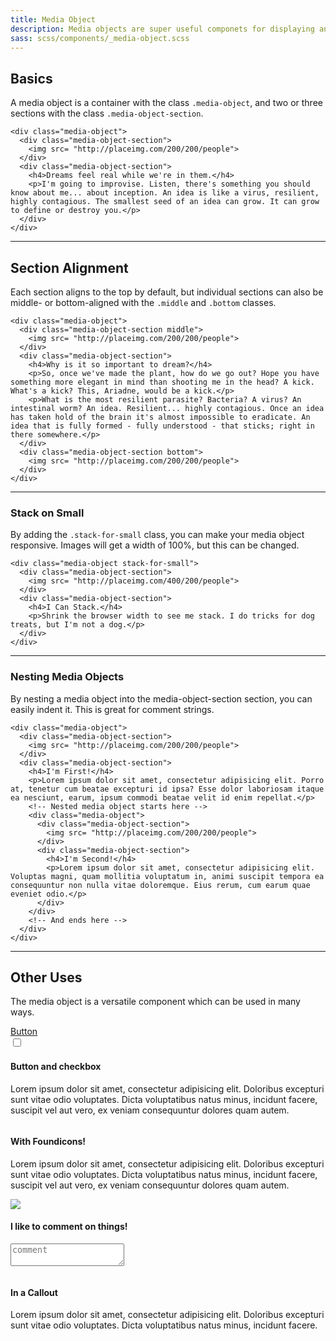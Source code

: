 ```yaml
---
title: Media Object
description: Media objects are super useful componets for displaying an item, usually an image, alongside some content, usually text. You could put lists, grids, or even other media objects inside.
sass: scss/components/_media-object.scss
---
```


## Basics

A media object is a container with the class `.media-object`, and two or three sections with the class `.media-object-section`.

```html_example
<div class="media-object">
  <div class="media-object-section">
    <img src= "http://placeimg.com/200/200/people">
  </div>
  <div class="media-object-section">
    <h4>Dreams feel real while we're in them.</h4>
    <p>I'm going to improvise. Listen, there's something you should know about me... about inception. An idea is like a virus, resilient, highly contagious. The smallest seed of an idea can grow. It can grow to define or destroy you.</p>
  </div>
</div>
```

---

## Section Alignment

Each section aligns to the top by default, but individual sections can also be middle- or bottom-aligned with the `.middle` and `.bottom` classes.

```html_example
<div class="media-object">
  <div class="media-object-section middle">
    <img src= "http://placeimg.com/200/200/people">
  </div>
  <div class="media-object-section">
    <h4>Why is it so important to dream?</h4>
    <p>So, once we've made the plant, how do we go out? Hope you have something more elegant in mind than shooting me in the head? A kick. What's a kick? This, Ariadne, would be a kick.</p>
    <p>What is the most resilient parasite? Bacteria? A virus? An intestinal worm? An idea. Resilient... highly contagious. Once an idea has taken hold of the brain it's almost impossible to eradicate. An idea that is fully formed - fully understood - that sticks; right in there somewhere.</p>
  </div>
  <div class="media-object-section bottom">
    <img src= "http://placeimg.com/200/200/people">
  </div>
</div>
```

---

### Stack on Small

By adding the `.stack-for-small` class, you can make your media object responsive. Images will get a width of 100%, but this can be changed.

```html_example
<div class="media-object stack-for-small">
  <div class="media-object-section">
    <img src= "http://placeimg.com/400/200/people">
  </div>
  <div class="media-object-section">
    <h4>I Can Stack.</h4>
    <p>Shrink the browser width to see me stack. I do tricks for dog treats, but I'm not a dog.</p>
  </div>
</div>
```

---

### Nesting Media Objects

By nesting a media object into the media-object-section section, you can easily indent it. This is great for comment strings.

```html_example
<div class="media-object">
  <div class="media-object-section">
    <img src= "http://placeimg.com/200/200/people">
  </div>
  <div class="media-object-section">
    <h4>I'm First!</h4>
    <p>Lorem ipsum dolor sit amet, consectetur adipisicing elit. Porro at, tenetur cum beatae excepturi id ipsa? Esse dolor laboriosam itaque ea nesciunt, earum, ipsum commodi beatae velit id enim repellat.</p>
    <!-- Nested media object starts here -->
    <div class="media-object">
      <div class="media-object-section">
        <img src= "http://placeimg.com/200/200/people">
      </div>
      <div class="media-object-section">
        <h4>I'm Second!</h4>
        <p>Lorem ipsum dolor sit amet, consectetur adipisicing elit. Voluptas magni, quam mollitia voluptatum in, animi suscipit tempora ea consequuntur non nulla vitae doloremque. Eius rerum, cum earum quae eveniet odio.</p>
      </div>
    </div>
    <!-- And ends here -->
  </div>
</div>
```

---

## Other Uses

The media object is a versatile component which can be used in many ways.

<div class="row small-up-1 large-up-2">
  <div class="column">
    <div class="media-object">
      <div class="media-object-section">
        <a href="#" class="button">Button</a>
        <form>
          <input id="checkbox1" type="checkbox">
        </form>
      </div>
      <div class="media-object-section">
        <h4>Button and checkbox</h4>
        <p>Lorem ipsum dolor sit amet, consectetur adipisicing elit. Doloribus excepturi sunt vitae odio voluptates. Dicta voluptatibus natus minus, incidunt facere, suscipit vel aut vero, ex veniam consequuntur dolores quam autem.</p>
      </div>
    </div>
  </div>
  <div class="column">
    <div class="media-object">
      <div class="media-object-section">
        <i class="fi-comments" style="font-size: 32px"></i>
      </div>
      <div class="media-object-section">
        <h4>With Foundicons!</h4>
        <p>Lorem ipsum dolor sit amet, consectetur adipisicing elit. Doloribus excepturi sunt vitae odio voluptates. Dicta voluptatibus natus minus, incidunt facere, suscipit vel aut vero, ex veniam consequuntur dolores quam autem.</p>
      </div>
    </div>
  </div>
  <div class="column">
    <div class="media-object">
      <div class="media-object-section">
        <img src= "http://placeimg.com/200/200/people">
      </div>
      <div class="media-object-section">
        <h4>I like to comment on things!</h4>
        <form>
          <label>
            <textarea placeholder="comment"></textarea>
          </label>
        </form>
      </div>
    </div>
  </div>
  <div class="column">
    <div class="media-object callout secondary">
      <div class="media-object-section">
        <i class="fi-comments" style="font-size: 32px"></i>
      </div>
      <div class="media-object-section middle">
        <h4>In a Callout</h4>
        <p>Lorem ipsum dolor sit amet, consectetur adipisicing elit. Doloribus excepturi sunt vitae odio voluptates. Dicta voluptatibus natus minus, incidunt facere.</p>
      </div>
    </div>
  </div>
</div>
